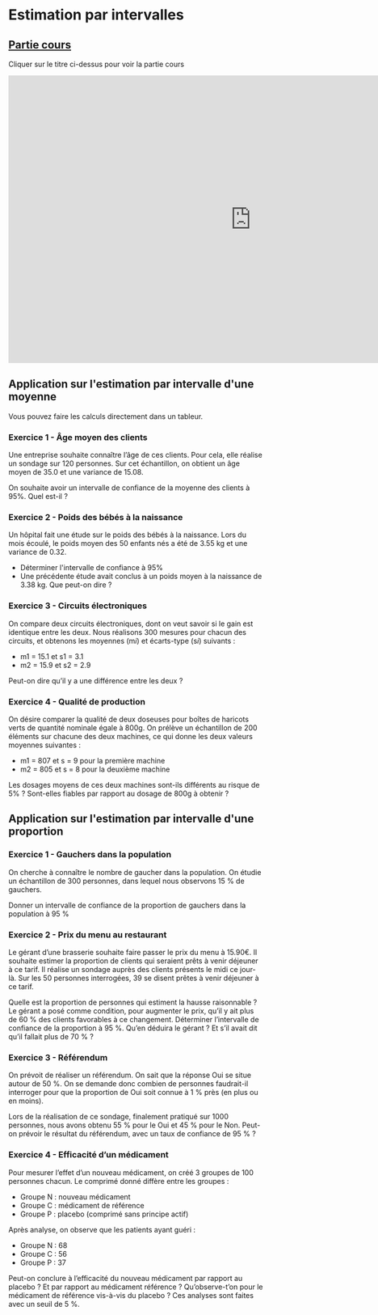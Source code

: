 # Estimation par intervalles

## [Partie cours]()

Cliquer sur le titre ci-dessus pour voir la partie cours

<iframe src="https://docs.google.com/presentation/d/e/2PACX-1vQzR22EVryOg3xh4g0_ejztWJSBoOikYkE626lAKy0c3r1qxeHHG4cMKlNutv_1C2OXg-eDJlrvRebo/embed?start=false&loop=false&delayms=3000" frameborder="0" width="960" height="569" allowfullscreen="true" mozallowfullscreen="true" webkitallowfullscreen="true"></iframe>

## Application sur l'estimation par intervalle d'une moyenne

Vous pouvez faire les calculs directement dans un tableur.

### Exercice 1 - Âge moyen des clients

Une entreprise souhaite connaître l’âge de ces clients. Pour cela, elle réalise un sondage sur 120 personnes. Sur cet échantillon, on obtient un âge moyen de 35.0 et une variance de 15.08.

On souhaite avoir un intervalle de confiance de la moyenne des clients à 95%. Quel est-il ?

### Exercice 2 - Poids des bébés à la naissance

Un hôpital fait une étude sur le poids des bébés à la naissance. Lors du mois écoulé, le poids moyen des 50 enfants nés a été de 3.55 kg et une variance de 0.32.

- Déterminer l'intervalle de confiance à 95%
- Une précédente étude avait conclus à un poids moyen à la naissance de 3.38 kg. Que peut-on dire ?

### Exercice 3 - Circuits électroniques

On compare deux circuits électroniques, dont on veut savoir si le gain est identique entre les deux. Nous réalisons 300 mesures pour chacun des circuits, et obtenons les moyennes (m*i*) et écarts-type (s*i*) suivants :

- m1 = 15.1 et s1 = 3.1
- m2 = 15.9 et s2 = 2.9

Peut-on dire qu’il y a une différence entre les deux ?

### Exercice 4 - Qualité de production

On désire comparer la qualité de deux doseuses pour boîtes de haricots verts de quantité nominale égale à 800g. On prélève un échantillon de 200 éléments sur chacune des deux machines, ce qui donne les deux valeurs moyennes suivantes :

- m1 = 807 et s = 9 pour la première machine
- m2 = 805 et s = 8 pour la deuxième machine

Les dosages moyens de ces deux machines sont-ils différents au risque de 5% ? Sont-elles fiables par rapport au dosage de 800g à obtenir ?


## Application sur l'estimation par intervalle d'une proportion

### Exercice 1 - Gauchers dans la population

On cherche à connaître le nombre de gaucher dans la population. On étudie un échantillon de 300 personnes, dans lequel nous observons 15 % de gauchers.

Donner un intervalle de confiance de la proportion de gauchers dans la population à 95 %

### Exercice 2 - Prix du menu au restaurant

Le gérant d’une brasserie souhaite faire passer le prix du menu à 15.90€. Il souhaite estimer la proportion de clients qui seraient prêts à venir déjeuner à ce tarif. Il réalise un sondage auprès des clients présents le midi ce jour-là. Sur les 50 personnes interrogées, 39 se disent prêtes à venir déjeuner à ce tarif.

Quelle est la proportion de personnes qui estiment la hausse raisonnable ?
Le gérant a posé comme condition, pour augmenter le prix, qu’il y ait plus de 60 % des clients favorables à ce changement. Déterminer l’intervalle de confiance de la proportion à 95 %. Qu’en déduira le gérant ? Et s’il avait dit qu’il fallait plus de 70 % ?

### Exercice 3 - Référendum

On prévoit de réaliser un référendum. On sait que la réponse Oui se situe autour de 50 %. On se demande donc combien de personnes faudrait-il interroger pour que la proportion de Oui soit connue à 1 % près (en plus ou en moins).

Lors de la réalisation de ce sondage, finalement pratiqué sur 1000 personnes, nous avons obtenu 55 % pour le Oui et 45 % pour le Non. Peut-on prévoir le résultat du référendum, avec un taux de confiance de 95 % ?

### Exercice 4 - Efficacité d’un médicament

Pour mesurer l’effet d’un nouveau médicament, on créé 3 groupes de 100 personnes chacun. Le comprimé donné diffère entre les groupes :

- Groupe N : nouveau médicament
- Groupe C : médicament de référence
- Groupe P : placebo (comprimé sans principe actif)

Après analyse, on observe que les patients ayant guéri :

- Groupe N : 68
- Groupe C : 56
- Groupe P : 37

Peut-on conclure à l’efficacité du nouveau médicament par rapport au placebo ? Et par rapport au médicament référence ? Qu’observe-t’on pour le médicament de référence vis-à-vis du placebo ? Ces analyses sont faites avec un seuil de 5 %.
